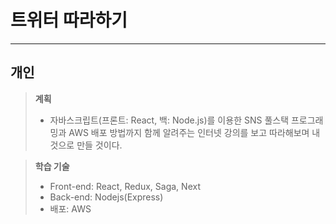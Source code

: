 # 트위터 따라하기

------

## **개인** 

> **계획**
>
> - 자바스크립트(프론트: React, 백: Node.js)를 이용한 SNS 풀스택 프로그래밍과 AWS 배포 방법까지 함께 알려주는 인터넷 강의를 보고 따라해보며 내것으로 만들 것이다.

> **학습 기술**
>
> - Front-end: React, Redux, Saga, Next
> - Back-end: Nodejs(Express)
> - 배포: AWS